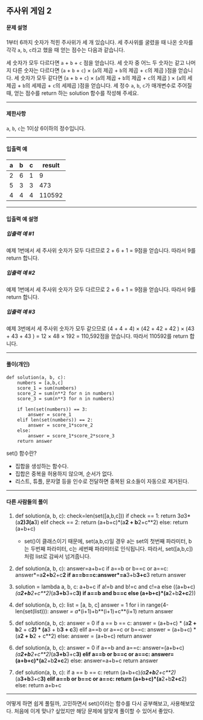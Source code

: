 ## 주사위 게임 2

#### 문제 설명
1부터 6까지 숫자가 적힌 주사위가 세 개 있습니다. 세 주사위를 굴렸을 때 나온 숫자를 각각 `a`, `b`, `c`라고 했을 때 얻는 점수는 다음과 같습니다.

세 숫자가 모두 다르다면 `a` + `b` + `c` 점을 얻습니다.
세 숫자 중 어느 두 숫자는 같고 나머지 다른 숫자는 다르다면 (`a` + `b` + `c`) × (`a`의 제곱 + `b`의 제곱 + `c`의 제곱 )점을 얻습니다.
세 숫자가 모두 같다면 (`a` + `b` + `c`) × (`a`의 제곱 + `b`의 제곱 + `c`의 제곱 ) × (`a`의 세제곱 + `b`의 세제곱 + `c`의 세제곱  )점을 얻습니다.
세 정수 `a`, `b`, `c`가 매개변수로 주어질 때, 얻는 점수를 return 하는 solution 함수를 작성해 주세요.

---

#### 제한사항
`a`, `b`, `c`는 1이상 6이하의 정수입니다.

---

#### 입출력 예
|  a  | b   | c      | result |
|-----|-----|-----|--------|
| 2   | 6   | 1      | 9      |
| 5   | 3   | 3      | 473    |
| 4   | 4   | 4      | 110592 |

---
#### 입출력 예 설명
##### 입출력 예 #1

예제 1번에서 세 주사위 숫자가 모두 다르므로 2 + 6 + 1 = 9점을 얻습니다. 따라서 9를 return 합니다.

##### 입출력 예 #2
예제 1번에서 세 주사위 숫자가 모두 다르므로 2 + 6 + 1 = 9점을 얻습니다. 따라서 9를 return 합니다.

##### 입출력 예 #3
예제 3번에서 세 주사위 숫자가 모두 같으므로 (4 + 4 + 4) × (42 + 42 + 42 ) × (43 + 43 + 43 ) = 12 × 48 × 192 = 110,592점을 얻습니다. 따라서 110592를 return 합니다.

----
#### 풀이(개인)
```
def solution(a, b, c):
    numbers = [a,b,c]
    score_1 = sum(numbers)
    score_2 = sum(n**2 for n in numbers)
    score_3 = sum(n**3 for n in numbers)
    
    if len(set(numbers)) == 3:
        answer = score_1
    elif len(set(numbers)) == 2:
        answer = score_1*score_2
    else:
        answer = score_1*score_2*score_3
    return answer
```
set() 함수란? 
- 집합을 생성하는 함수다.
- 집합은 중복을 허용하지 않으며, 순서가 없다.
- 리스트, 튜플, 문자열 등을 인수로 전달하면 중복된 요소들이 자동으로 제거된다.
---

#### 다른 사람들의 풀이
1. def solution(a, b, c):
    check=len(set([a,b,c]))
    if check == 1:
        return 3*a*3*(a**2)*3*(a**3)
    elif check == 2:
        return (a+b+c)*(a**2 + b**2+c**2)
    else:
        return (a+b+c)
    -  set()이 클래스이기 때문에, set(a,b,c)일 경우 a는 set의 첫번째 파라미터, b는 두번째 파라미터, c는 세번째 파라미터로 인식됩니다. 따라서, set([a,b,c])처럼 list로 감싸서 넘겨줍니다.


2. def solution(a, b, c):
    answer=a+b+c
    if a==b or b==c or a==c: answer*=a**2+b**2+c**2
    if a==b==c:answer*=a**3+b**3+c**3
    return answer

3. solution = lambda a, b, c: a+b+c if a!=b and b!=c and c!=a else ((a+b+c)*(a**2+b**2+c**2)*(a**3+b**3+c**3) if a==b and b==c else (a+b+c)*(a**2+b**2+c**2))


4. def solution(a, b, c):
    list = [a, b, c]
    answer = 1
    for i in range(4-len(set(list))):
        answer *= a**(i+1)+b**(i+1)+c**(i+1)
    return answer

5. def solution(a, b, c):
    answer = 0
    if a == b == c:
        answer = (a+b+c) * (a**2 + b**2 + c**2) * (a**3 + b**3 + c**3)
    elif a==b or a==c or b==c:
        answer = (a+b+c) * (a**2 + b**2 + c**2)
    else:
        answer = (a+b+c)
    return answer

6. def solution(a, b, c):
    answer = 0
    if a==b and a==c:
        answer=(a+b+c)*(a**2+b**2+c**2)*(a**3+b**3+c**3)
    elif a==b or b==c or a==c:
        answer=(a+b+c)*(a**2+b**2+c**2)
    else:
        answer=a+b+c
    return answer
7. def solution(a, b, c):
    if a == b == c:
        return (a+b+c)*(a**2+b**2+c**2)*(a**3+b**3+c**3)
    elif a==b or b==c or a==c:
        return (a+b+c)*(a**2+b**2+c**2)
    else:
        return a+b+c


---
어떻게 하면 쉽게 풀릴까, 고민하면서 set()이라는 함수를 다시 공부해보고, 사용해보았다. 처음에 이게 맞나? 싶었지만 해당 문제에 알맞게 풀이할 수 있어서 좋았다.